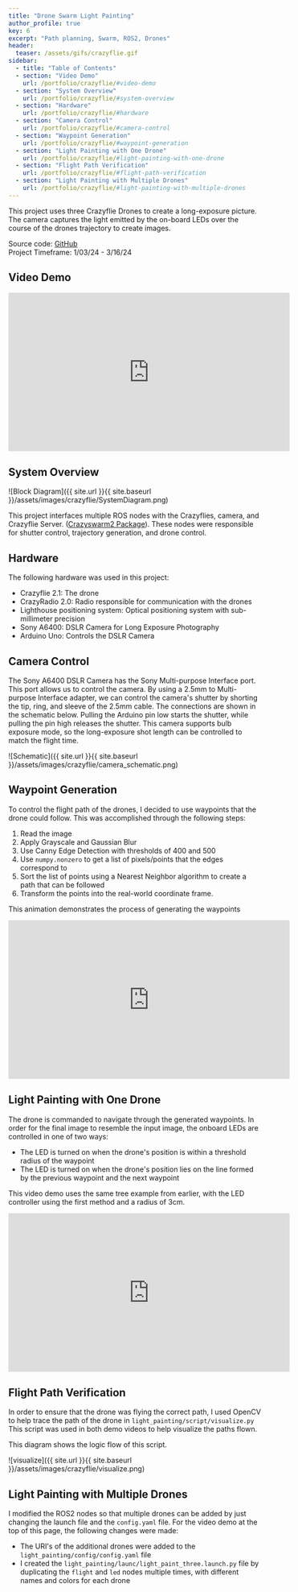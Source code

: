 ```yaml
---
title: "Drone Swarm Light Painting"
author_profile: true
key: 6
excerpt: "Path planning, Swarm, ROS2, Drones"
header:
  teaser: /assets/gifs/crazyflie.gif
sidebar:
  - title: "Table of Contents"
  - section: "Video Demo"
    url: /portfolio/crazyflie/#video-demo
  - section: "System Overview"
    url: /portfolio/crazyflie/#system-overview
  - section: "Hardware"
    url: /portfolio/crazyflie/#hardware
  - section: "Camera Control"
    url: /portfolio/crazyflie/#camera-control
  - section: "Waypoint Generation"
    url: /portfolio/crazyflie/#waypoint-generation
  - section: "Light Painting with One Drone"
    url: /portfolio/crazyflie/#light-painting-with-one-drone
  - section: "Flight Path Verification"
    url: /portfolio/crazyflie/#flight-path-verification
  - section: "Light Painting with Multiple Drones"
    url: /portfolio/crazyflie/#light-painting-with-multiple-drones
---
```

This project uses three Crazyflie Drones to create a long-exposure picture. The camera captures the light emitted by the on-board LEDs over the course of the drones trajectory to create images. 

Source code: [GitHub](https://github.com/kylew239/light-painting-swarm)\
Project Timeframe: 1/03/24 - 3/16/24

## Video Demo
<iframe width="560" height="315" src="https://www.youtube.com/embed/5BwGz8YEaAI?si=sskMhT_36BU6RhR3" title="YouTube video player" frameborder="0" allow="accelerometer; autoplay; clipboard-write; encrypted-media; gyroscope; picture-in-picture; web-share" allowfullscreen></iframe>

## System Overview
![Block Diagram]({{ site.url }}{{ site.baseurl }}/assets/images/crazyflie/SystemDiagram.png)

This project interfaces multiple ROS nodes with the Crazyflies, camera, and Crazyflie Server. ([Crazyswarm2 Package](https://imrclab.github.io/crazyswarm2/)). These nodes were responsible for shutter control, trajectory generation, and drone control.


## Hardware
The following hardware was used in this project:
* Crazyflie 2.1: The drone
* CrazyRadio 2.0: Radio responsible for communication with the drones
* Lighthouse positioning system: Optical positioning system with sub-millimeter precision
* Sony A6400: DSLR Camera for Long Exposure Photography
* Arduino Uno: Controls the DSLR Camera

## Camera Control
The Sony A6400 DSLR Camera has the Sony Multi-purpose Interface port. This port allows us to control the camera. By using a 2.5mm to Multi-purpose Interface adapter, we can control the camera's shutter by shorting the tip, ring, and sleeve of the 2.5mm cable. The connections are shown in the schematic below. Pulling the Arduino pin low starts the shutter, while pulling the pin high releases the shutter. This camera supports bulb exposure mode, so the long-exposure shot length can be controlled to match the flight time.

![Schematic]({{ site.url }}{{ site.baseurl }}/assets/images/crazyflie/camera_schematic.png)


## Waypoint Generation
To control the flight path of the drones, I decided to use waypoints that the drone could follow. This was accomplished through the following steps:
1. Read the image
2. Apply Grayscale and Gaussian Blur
3. Use Canny Edge Detection with thresholds of 400 and 500
4. Use `numpy.nonzero` to get a list of pixels/points that the edges correspond to
5. Sort the list of points using a Nearest Neighbor algorithm to create a path that can be followed
6. Transform the points into the real-world coordinate frame.

This animation demonstrates the process of generating the waypoints
<iframe width="560" height="315" src="https://www.youtube.com/embed/XoIfsbLARS8?si=EVLhfCZlSi3q5GVE" title="YouTube video player" frameborder="0" allow="accelerometer; autoplay; clipboard-write; encrypted-media; gyroscope; picture-in-picture; web-share" allowfullscreen></iframe>


## Light Painting with One Drone
The drone is commanded to navigate through the generated waypoints. In order for the final image to resemble the input image, the onboard LEDs are controlled in one of two ways:
* The LED is turned on when the drone's position is within a threshold radius of the waypoint
* The LED is turned on when the drone's position lies on the line formed by the previous waypoint and the next waypoint

This video demo uses the same tree example from earlier, with the LED controller using the first method and a radius of 3cm.
<iframe width="560" height="315" src="https://www.youtube.com/embed/ruHbgud3S4g?si=n_Qlzbt_qk-Qytv6" title="YouTube video player" frameborder="0" allow="accelerometer; autoplay; clipboard-write; encrypted-media; gyroscope; picture-in-picture; web-share" allowfullscreen></iframe>


## Flight Path Verification
In order to ensure that the drone was flying the correct path, I used OpenCV to help trace the path of the drone in `light_painting/script/visualize.py` This script was used in both demo videos to help visualize the paths flown.

This diagram shows the logic flow of this script.

![visualize]({{ site.url }}{{ site.baseurl }}/assets/images/crazyflie/visualize.png)

## Light Painting with Multiple Drones
I modified the ROS2 nodes so that multiple drones can be added by just changing the launch file and the `config.yaml` file. For the video demo at the top of this page, the following changes were made:
* The URI's of the additional drones were added to the `light_painting/config/config.yaml` file
* I created the `light_painting/launc/light_paint_three.launch.py` file by duplicating the `flight` and `led` nodes multiple times, with different names and colors for each drone
